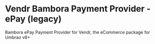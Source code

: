 # Vendr Bambora Payment Provider - ePay (legacy) 
Bambora ePay Payment Provider for Vendr, the eCommerce package for Umbrao v8+